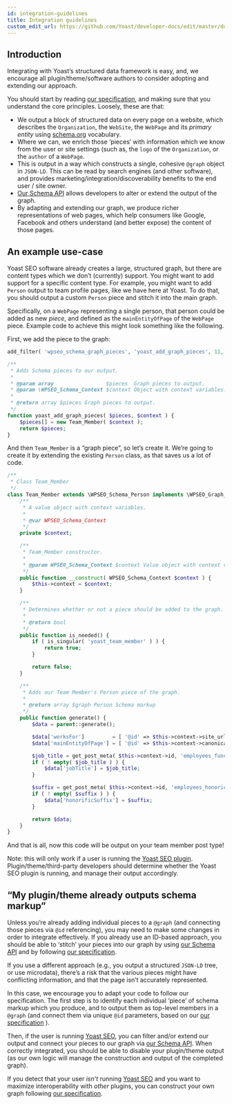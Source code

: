 ```yaml
---
id: integration-guidelines
title: Integration guidelines
custom_edit_url: https://github.com/Yoast/developer-docs/edit/master/docs/features/xml-sitemaps.md
---
```

## Introduction

Integrating with Yoast’s structured data framework is easy, and, we encourage all plugin/theme/software authors to consider adopting and extending our approach.

You should start by reading [our specification](specification.md), and making sure that you understand the core principles. Loosely, these are that:

* We output a block of structured data on every page on a website, which describes the `Organization`, the `WebSite`, the `WebPage`  and its *primary entity* using [schema.org](http://schema.org) vocabulary.
* Where we can, we enrich those ‘pieces’ with information which we know from the user or site settings (such as, the `logo`  of the `Organization`, or the `author`  of a `WebPage`.
* This is output in a way which constructs a single, cohesive `@graph`  object in `JSON-LD`. This can be read by search engines (and other software), and provides marketing/integration/discoverability benefits to the end user / site owner.
* [Our Schema API](api.md) allows developers to alter or extend the output of the graph.
* By adapting and extending our graph, we produce richer representations of web pages, which help consumers like Google, Facebook and others understand (and better expose) the content of those pages.

## An example use-case

Yoast SEO software already creates a large, structured graph, but there are content types which we don’t (currently) support. You might want to add support for a specific content type. For example, you might want to add `Person` output to team profile pages, like we have here at Yoast. To do that, you should output a custom `Person` piece and stitch it into the main graph.

Specifically, on a `WebPage`  representing a single person, that person could be added as  new  *piece*, and defined as the `mainEntityOfPage`  of the `WebPage`  piece. Example code to achieve this might look something like the following.

First, we add the piece to the graph:

``` php
add_filter( 'wpseo_schema_graph_pieces', 'yoast_add_graph_pieces', 11, 2 );

/**
 * Adds Schema pieces to our output.
 *
 * @param array                 $pieces  Graph pieces to output.
 * @param \WPSEO_Schema_Context $context Object with context variables.
 *
 * @return array $pieces Graph pieces to output.
 */
function yoast_add_graph_pieces( $pieces, $context ) {
	$pieces[] = new Team_Member( $context );
	return $pieces;
}
```

And then `Team_Member` is a “graph piece”, so let’s create it. We’re going to create it by extending the existing `Person` class, as that saves us a lot of code.

``` php
/**
 * Class Team_Member
 */
class Team_Member extends \WPSEO_Schema_Person implements \WPSEO_Graph_Piece {
	/**
	 * A value object with context variables.
	 *
	 * @var WPSEO_Schema_Context
	 */
	private $context;

	/**
	 * Team_Member constructor.
	 *
	 * @param WPSEO_Schema_Context $context Value object with context variables.
	 */
	public function __construct( WPSEO_Schema_Context $context ) {
		$this->context = $context;
	}

	/**
	 * Determines whether or not a piece should be added to the graph.
	 *
	 * @return bool
	 */
	public function is_needed() {
		if ( is_singular( 'yoast_team_member' ) ) {
			return true;
		}

		return false;
	}

	/**
	 * Adds our Team Member's Person piece of the graph.
	 *
	 * @return array $graph Person Schema markup
	 */
	public function generate() {
		$data = parent::generate();

		$data['worksFor']         = [ '@id' => $this->context->site_url . \WPSEO_Schema_IDs::ORGANIZATION_HASH ];
		$data['mainEntityOfPage'] = [ '@id' => $this->context->canonical . \WPSEO_Schema_IDs::WEBPAGE_HASH ];

		$job_title = get_post_meta( $this->context->id, 'employees_function_title', true );
		if ( ! empty( $job_title ) ) {
			$data['jobTitle'] = $job_title;
		}

		$suffix = get_post_meta( $this->context->id, 'employees_honoric_suffix', true );
		if ( ! empty( $suffix ) ) {
			$data['honorificSuffix'] = $suffix;
		}

		return $data;
	}
}
```

And that is all, now this code will be output on your team member post type!

Note: this will only work if a user is running the [Yoast SEO plugin](https://yoast.com/wordpress/plugins/seo/). Plugin/theme/third-party developers should determine whether the Yoast SEO plugin is running, and manage their output accordingly.

## “My plugin/theme already outputs schema markup”

Unless you’re already adding individual pieces to a `@graph`  (and connecting those pieces via `@id`  referencing), you may need to make some changes in order to integrate effectively. If you already use an ID-based approach, you should be able to ‘stitch’ your pieces into our graph by using [our Schema API](api.md) and by following [our specification](specification.md).

If you use a different approach (e.g., you output a structured  `JSON-LD` tree, or use microdata), there’s a risk that the various pieces might have conflicting information, and that the page isn’t accurately represented.

In this case, we encourage you to adapt your code to follow our specification. The first step is to identify each individual ‘piece’ of schema markup which you produce, and to output them as top-level members in a `@graph` (and connect them via unique `@id`  parameters, based on our [our specification](specification.md) ).

Then, if the user is running [Yoast SEO](https://yoast.com/wordpress/plugins/seo/), you can filter and/or extend our output and connect your pieces to our graph via [our Schema API](api.md). When correctly integrated, you should be able to disable your plugin/theme output (as our own logic will manage the construction and output of the completed graph).

If you detect that your user *isn’t* running [Yoast SEO](https://yoast.com/wordpress/plugins/seo/) and you want to maximize interoperability with *other* plugins, you can construct your own graph following [our specification](specification.md).
